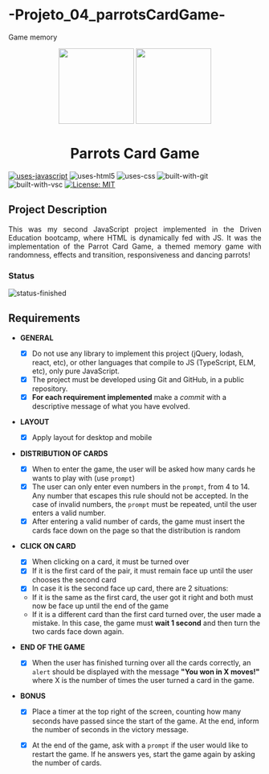 # -Projeto_04_parrotsCardGame-
Game memory
<p align="center">
  <img src="https://user-images.githubusercontent.com/80592317/168441631-2ab08fa3-75f7-487e-a8f5-df4a592747db.gif" width="150px"> <img src="https://user-images.githubusercontent.com/80592317/168441631-2ab08fa3-75f7-487e-a8f5-df4a592747db.gif" width="150px"> 
</p>
 
<h1 align="center">Parrots Card Game</h1>

[![uses-javascript](https://img.shields.io/badge/JavaScript-F7DF1E?style=for-the-badge&logo=javascript&logoColor=black)](https://www.javascript.com)
![uses-html5](https://img.shields.io/badge/HTML5-E34F26?style=for-the-badge&logo=html5&logoColor=white)
![uses-css](https://img.shields.io/badge/CSS3-1572B6?style=for-the-badge&logo=css3&logoColor=white)
![built-with-git](https://img.shields.io/badge/Git-E34F26?style=for-the-badge&logo=git&logoColor=white)
![built-with-vsc](https://img.shields.io/badge/VISUAL%20STUDIO%20CODE-blue?style=for-the-badge&logo=visualstudiocode)
[![License: MIT](https://img.shields.io/badge/LICENSE-MIT-blue?style=for-the-badge)](https://opensource.org/licenses/MIT)



## Project Description
<p align="justify">This was my second JavaScript project implemented in the Driven Education bootcamp, where HTML is dynamically fed with JS. It was the implementation of the Parrot Card Game, a themed memory game with randomness, effects and transition, responsiveness and dancing parrots!</p>

### Status
![status-finished](https://user-images.githubusercontent.com/97575616/152926720-d042178b-24c0-4d6b-94fb-0ccbd3c082cc.svg)

## Requirements

* **GENERAL**
    - [x] Do not use any library to implement this project (jQuery, lodash, react, etc), or other languages that compile to JS (TypeScript, ELM, etc), only pure JavaScript.
    - [x] The project must be developed using Git and GitHub, in a public repository.
    - [x] **For each requirement implemented** make a *commit* with a descriptive message of what you have evolved.

* **LAYOUT**
    - [x] Apply layout for desktop and mobile

* **DISTRIBUTION OF CARDS**

    - [x] When to enter the game, the user will be asked how many cards he wants to play with (use `prompt`)
    - [x] The user can only enter even numbers in the `prompt`, from 4 to 14. Any number that escapes this rule should not be accepted. In the case of invalid numbers, the `prompt` must be repeated, until the user enters a valid number.
    - [x] After entering a valid number of cards, the game must insert the cards face down on the page so that the distribution is random

- **CLICK ON CARD**

    - [x] When clicking on a card, it must be turned over
    - [x] If it is the first card of the pair, it must remain face up until the user chooses the second card
    - [x] In case it is the second face up card, there are 2 situations:
    - If it is the same as the first card, the user got it right and both must now be face up until the end of the game
    - If it is a different card than the first card turned over, the user made a mistake. In this case, the game must **wait 1 second** and then turn the two cards face down again.

- **END OF THE GAME**

   - [x] When the user has finished turning over all the cards correctly, an `alert` should be displayed with the message **"You won in X moves!"** where X is the number of times the user turned a card in the game.

- **BONUS**

   - [x] Place a timer at the top right of the screen, counting how many seconds have passed since the start of the game. At the end, inform the number of seconds in the victory message.
   - [x] At the end of the game, ask with a `prompt` if the user would like to restart the game. If he answers yes, start the game again by asking the number of cards.


